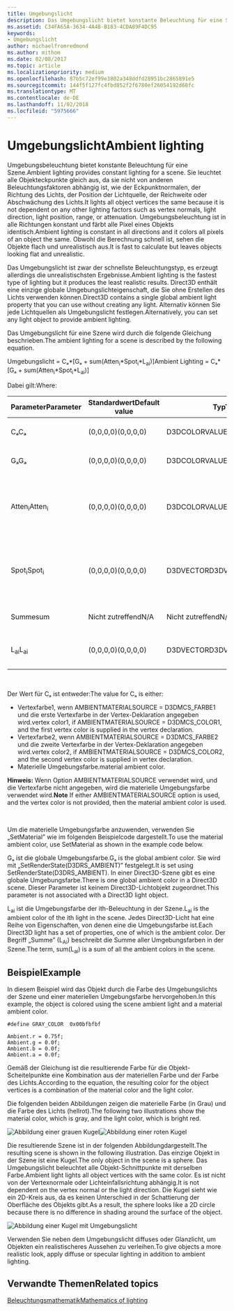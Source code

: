 ```yaml
---
title: Umgebungslicht
description: Das Umgebungslicht bietet konstante Beleuchtung für eine Szene.
ms.assetid: C34FA65A-3634-4A4B-B183-4CDA89F4DC95
keywords:
- Umgebungslicht
author: michaelfromredmond
ms.author: mithom
ms.date: 02/08/2017
ms.topic: article
ms.localizationpriority: medium
ms.openlocfilehash: 87b5c72ef99e3802a348ddfd28951bc2865891e5
ms.sourcegitcommit: 144f5f127fc4fbd852f2f6780ef26054192d68fc
ms.translationtype: MT
ms.contentlocale: de-DE
ms.lasthandoff: 11/02/2018
ms.locfileid: "5975666"
---
```

# <a name="ambient-lighting"></a><span data-ttu-id="32dd7-104">Umgebungslicht</span><span class="sxs-lookup"><span data-stu-id="32dd7-104">Ambient lighting</span></span>


<span data-ttu-id="32dd7-105">Umgebungsbeleuchtung bietet konstante Beleuchtung für eine Szene.</span><span class="sxs-lookup"><span data-stu-id="32dd7-105">Ambient lighting provides constant lighting for a scene.</span></span> <span data-ttu-id="32dd7-106">Sie leuchtet alle Objekteckpunkte gleich aus, da sie nicht von anderen Beleuchtungsfaktoren abhängig ist, wie der Eckpunktnormalen, der Richtung des Lichts, der Position der Lichtquelle, der Reichweite oder Abschwächung des Lichts.</span><span class="sxs-lookup"><span data-stu-id="32dd7-106">It lights all object vertices the same because it is not dependent on any other lighting factors such as vertex normals, light direction, light position, range, or attenuation.</span></span> <span data-ttu-id="32dd7-107">Umgebungsbeleuchtung ist in alle Richtungen konstant und färbt alle Pixel eines Objekts identisch.</span><span class="sxs-lookup"><span data-stu-id="32dd7-107">Ambient lighting is constant in all directions and it colors all pixels of an object the same.</span></span> <span data-ttu-id="32dd7-108">Obwohl die Berechnung schnell ist, sehen die Objekte flach und unrealistisch aus.</span><span class="sxs-lookup"><span data-stu-id="32dd7-108">It is fast to calculate but leaves objects looking flat and unrealistic.</span></span>

<span data-ttu-id="32dd7-109">Das Umgebungslicht ist zwar der schnellste Beleuchtungstyp, es erzeugt allerdings die unrealistischsten Ergebnisse.</span><span class="sxs-lookup"><span data-stu-id="32dd7-109">Ambient lighting is the fastest type of lighting but it produces the least realistic results.</span></span> <span data-ttu-id="32dd7-110">Direct3D enthält eine einzige globale Umgebungslichteigenschaft, die Sie ohne Erstellen des Lichts verwenden können.</span><span class="sxs-lookup"><span data-stu-id="32dd7-110">Direct3D contains a single global ambient light property that you can use without creating any light.</span></span> <span data-ttu-id="32dd7-111">Alternativ können Sie jede Lichtquellen als Umgebungslicht festlegen.</span><span class="sxs-lookup"><span data-stu-id="32dd7-111">Alternatively, you can set any light object to provide ambient lighting.</span></span>

<span data-ttu-id="32dd7-112">Das Umgebungslicht für eine Szene wird durch die folgende Gleichung beschrieben.</span><span class="sxs-lookup"><span data-stu-id="32dd7-112">The ambient lighting for a scene is described by the following equation.</span></span>

<span data-ttu-id="32dd7-113">Umgebungslicht = Cₐ\*\[Gₐ + sum(Atten<sub>i</sub>\*Spot<sub>i</sub>\*L<sub>ai</sub>)\]</span><span class="sxs-lookup"><span data-stu-id="32dd7-113">Ambient Lighting = Cₐ\*\[Gₐ + sum(Atten<sub>i</sub>\*Spot<sub>i</sub>\*L<sub>ai</sub>)\]</span></span>

<span data-ttu-id="32dd7-114">Dabei gilt:</span><span class="sxs-lookup"><span data-stu-id="32dd7-114">Where:</span></span>

| <span data-ttu-id="32dd7-115">Parameter</span><span class="sxs-lookup"><span data-stu-id="32dd7-115">Parameter</span></span>         | <span data-ttu-id="32dd7-116">Standardwert</span><span class="sxs-lookup"><span data-stu-id="32dd7-116">Default value</span></span> | <span data-ttu-id="32dd7-117">Typ</span><span class="sxs-lookup"><span data-stu-id="32dd7-117">Type</span></span>          | <span data-ttu-id="32dd7-118">Beschreibung</span><span class="sxs-lookup"><span data-stu-id="32dd7-118">Description</span></span>                                                                                                       |
|-------------------|---------------|---------------|-------------------------------------------------------------------------------------------------------------------|
| <span data-ttu-id="32dd7-119">Cₐ</span><span class="sxs-lookup"><span data-stu-id="32dd7-119">Cₐ</span></span>                | <span data-ttu-id="32dd7-120">(0,0,0,0)</span><span class="sxs-lookup"><span data-stu-id="32dd7-120">(0,0,0,0)</span></span>     | <span data-ttu-id="32dd7-121">D3DCOLORVALUE</span><span class="sxs-lookup"><span data-stu-id="32dd7-121">D3DCOLORVALUE</span></span> | <span data-ttu-id="32dd7-122">Materielle Umgebungsfarbe</span><span class="sxs-lookup"><span data-stu-id="32dd7-122">Material ambient color</span></span>                                                                                            |
| <span data-ttu-id="32dd7-123">Gₐ</span><span class="sxs-lookup"><span data-stu-id="32dd7-123">Gₐ</span></span>                | <span data-ttu-id="32dd7-124">(0,0,0,0)</span><span class="sxs-lookup"><span data-stu-id="32dd7-124">(0,0,0,0)</span></span>     | <span data-ttu-id="32dd7-125">D3DCOLORVALUE</span><span class="sxs-lookup"><span data-stu-id="32dd7-125">D3DCOLORVALUE</span></span> | <span data-ttu-id="32dd7-126">Globale Umgebungsfarbe</span><span class="sxs-lookup"><span data-stu-id="32dd7-126">Global ambient color</span></span>                                                                                              |
| <span data-ttu-id="32dd7-127">Atten<sub>i</sub></span><span class="sxs-lookup"><span data-stu-id="32dd7-127">Atten<sub>i</sub></span></span> | <span data-ttu-id="32dd7-128">(0,0,0,0)</span><span class="sxs-lookup"><span data-stu-id="32dd7-128">(0,0,0,0)</span></span>     | <span data-ttu-id="32dd7-129">D3DCOLORVALUE</span><span class="sxs-lookup"><span data-stu-id="32dd7-129">D3DCOLORVALUE</span></span> | <span data-ttu-id="32dd7-130">Dämpfung der ith-Beleuchtung.</span><span class="sxs-lookup"><span data-stu-id="32dd7-130">Light attenuation of the ith light.</span></span> <span data-ttu-id="32dd7-131">Unter [Dämpfungs- und Spotlight-Faktor](attenuation-and-spotlight-factor.md).</span><span class="sxs-lookup"><span data-stu-id="32dd7-131">See [Attenuation and spotlight factor](attenuation-and-spotlight-factor.md).</span></span> |
| <span data-ttu-id="32dd7-132">Spot<sub>i</sub></span><span class="sxs-lookup"><span data-stu-id="32dd7-132">Spot<sub>i</sub></span></span>  | <span data-ttu-id="32dd7-133">(0,0,0,0)</span><span class="sxs-lookup"><span data-stu-id="32dd7-133">(0,0,0,0)</span></span>     | <span data-ttu-id="32dd7-134">D3DVECTOR</span><span class="sxs-lookup"><span data-stu-id="32dd7-134">D3DVECTOR</span></span>     | <span data-ttu-id="32dd7-135">Spotlight-Faktor der ith-Beleuchtung.</span><span class="sxs-lookup"><span data-stu-id="32dd7-135">Spotlight factor of the ith light.</span></span> <span data-ttu-id="32dd7-136">Unter [Dämpfungs- und Spotlight-Faktor](attenuation-and-spotlight-factor.md).</span><span class="sxs-lookup"><span data-stu-id="32dd7-136">See [Attenuation and spotlight factor](attenuation-and-spotlight-factor.md).</span></span>  |
| <span data-ttu-id="32dd7-137">Summe</span><span class="sxs-lookup"><span data-stu-id="32dd7-137">sum</span></span>               | <span data-ttu-id="32dd7-138">Nicht zutreffend</span><span class="sxs-lookup"><span data-stu-id="32dd7-138">N/A</span></span>           | <span data-ttu-id="32dd7-139">Nicht zutreffend</span><span class="sxs-lookup"><span data-stu-id="32dd7-139">N/A</span></span>           | <span data-ttu-id="32dd7-140">Summe des Umgebungslichts</span><span class="sxs-lookup"><span data-stu-id="32dd7-140">Sum of the ambient light</span></span>                                                                                          |
| <span data-ttu-id="32dd7-141">L<sub>ai</sub></span><span class="sxs-lookup"><span data-stu-id="32dd7-141">L<sub>ai</sub></span></span>    | <span data-ttu-id="32dd7-142">(0,0,0,0)</span><span class="sxs-lookup"><span data-stu-id="32dd7-142">(0,0,0,0)</span></span>     | <span data-ttu-id="32dd7-143">D3DVECTOR</span><span class="sxs-lookup"><span data-stu-id="32dd7-143">D3DVECTOR</span></span>     | <span data-ttu-id="32dd7-144">Helle Umgebungsfarbe der ith-Beleuchtung</span><span class="sxs-lookup"><span data-stu-id="32dd7-144">Light ambient color of the ith light</span></span>                                                                              |

 

<span data-ttu-id="32dd7-145">Der Wert für Cₐ ist entweder:</span><span class="sxs-lookup"><span data-stu-id="32dd7-145">The value for Cₐ is either:</span></span>

-   <span data-ttu-id="32dd7-146">Vertexfarbe1, wenn AMBIENTMATERIALSOURCE = D3DMCS\_FARBE1 und die erste Vertexfarbe in der Vertex-Deklaration angegeben wird.</span><span class="sxs-lookup"><span data-stu-id="32dd7-146">vertex color1, if AMBIENTMATERIALSOURCE = D3DMCS\_COLOR1, and the first vertex color is supplied in the vertex declaration.</span></span>
-   <span data-ttu-id="32dd7-147">Vertexfarbe2, wenn AMBIENTMATERIALSOURCE = D3DMCS\_FARBE2 und die zweite Vertexfarbe in der Vertex-Deklaration angegeben wird.</span><span class="sxs-lookup"><span data-stu-id="32dd7-147">vertex color2, if AMBIENTMATERIALSOURCE = D3DMCS\_COLOR2, and the second vertex color is supplied in vertex declaration.</span></span>
-   <span data-ttu-id="32dd7-148">Materielle Umgebungsfarbe.</span><span class="sxs-lookup"><span data-stu-id="32dd7-148">material ambient color.</span></span>

<span data-ttu-id="32dd7-149">**Hinweis:**  Wenn Option AMBIENTMATERIALSOURCE verwendet wird, und die Vertexfarbe nicht angegeben, wird die materielle Umgebungsfarbe verwendet wird.</span><span class="sxs-lookup"><span data-stu-id="32dd7-149">**Note** If either AMBIENTMATERIALSOURCE option is used, and the vertex color is not provided, then the material ambient color is used.</span></span>

 

<span data-ttu-id="32dd7-150">Um die materielle Umgebungsfarbe anzuwenden, verwenden Sie „SetMaterial” wie im folgenden Beispielcode dargestellt.</span><span class="sxs-lookup"><span data-stu-id="32dd7-150">To use the material ambient color, use SetMaterial as shown in the example code below.</span></span>

<span data-ttu-id="32dd7-151">Gₐ ist die globale Umgebungsfarbe.</span><span class="sxs-lookup"><span data-stu-id="32dd7-151">Gₐ is the global ambient color.</span></span> <span data-ttu-id="32dd7-152">Sie wird mit „SetRenderState(D3DRS\_AMBIENT)” festgelegt.</span><span class="sxs-lookup"><span data-stu-id="32dd7-152">It is set using SetRenderState(D3DRS\_AMBIENT).</span></span> <span data-ttu-id="32dd7-153">In einer Direct3D-Szene gibt es eine globale Umgebungsfarbe.</span><span class="sxs-lookup"><span data-stu-id="32dd7-153">There is one global ambient color in a Direct3D scene.</span></span> <span data-ttu-id="32dd7-154">Dieser Parameter ist keinem Direct3D-Lichtobjekt zugeordnet.</span><span class="sxs-lookup"><span data-stu-id="32dd7-154">This parameter is not associated with a Direct3D light object.</span></span>

<span data-ttu-id="32dd7-155">L<sub>ai</sub> ist die Umgebungsfarbe der ith-Beleuchtung in der Szene.</span><span class="sxs-lookup"><span data-stu-id="32dd7-155">L<sub>ai</sub> is the ambient color of the ith light in the scene.</span></span> <span data-ttu-id="32dd7-156">Jedes Direct3D-Licht hat eine Reihe von Eigenschaften, von denen eine die Umgebungsfarbe ist.</span><span class="sxs-lookup"><span data-stu-id="32dd7-156">Each Direct3D light has a set of properties, one of which is the ambient color.</span></span> <span data-ttu-id="32dd7-157">Der Begriff „Summe” (L<sub>Ai</sub>) beschreibt die Summe aller Umgebungsfarben in der Szene.</span><span class="sxs-lookup"><span data-stu-id="32dd7-157">The term, sum(L<sub>ai</sub>) is a sum of all the ambient colors in the scene.</span></span>

## <a name="span-idexamplespanspan-idexamplespanspan-idexamplespanexample"></a><span data-ttu-id="32dd7-158"><span id="Example"></span><span id="example"></span><span id="EXAMPLE"></span>Beispiel</span><span class="sxs-lookup"><span data-stu-id="32dd7-158"><span id="Example"></span><span id="example"></span><span id="EXAMPLE"></span>Example</span></span>


<span data-ttu-id="32dd7-159">In diesem Beispiel wird das Objekt durch die Farbe des Umgebungslichts der Szene und einer materiellen Umgebungsfarbe hervorgehoben.</span><span class="sxs-lookup"><span data-stu-id="32dd7-159">In this example, the object is colored using the scene ambient light and a material ambient color.</span></span>

```
#define GRAY_COLOR  0x00bfbfbf

Ambient.r = 0.75f;
Ambient.g = 0.0f;
Ambient.b = 0.0f;
Ambient.a = 0.0f;
```

<span data-ttu-id="32dd7-160">Gemäß der Gleichung ist die resultierende Farbe für die Objekt-Scheitelpunkte eine Kombination aus der materiellen Farbe und der Farbe des Lichts.</span><span class="sxs-lookup"><span data-stu-id="32dd7-160">According to the equation, the resulting color for the object vertices is a combination of the material color and the light color.</span></span>

<span data-ttu-id="32dd7-161">Die folgenden beiden Abbildungen zeigen die materielle Farbe (in Grau) und die Farbe des Lichts (hellrot).</span><span class="sxs-lookup"><span data-stu-id="32dd7-161">The following two illustrations show the material color, which is gray, and the light color, which is bright red.</span></span>

![Abbildung einer grauen Kugel](images/amb1.jpg)![Abbildung einer roten Kugel](images/lightred.jpg)

<span data-ttu-id="32dd7-164">Die resultierende Szene ist in der folgenden Abbildungdargestellt.</span><span class="sxs-lookup"><span data-stu-id="32dd7-164">The resulting scene is shown in the following illustration.</span></span> <span data-ttu-id="32dd7-165">Das einzige Objekt in der Szene ist eine Kugel.</span><span class="sxs-lookup"><span data-stu-id="32dd7-165">The only object in the scene is a sphere.</span></span> <span data-ttu-id="32dd7-166">Das Umgebungslicht beleuchtet alle Objekt-Schnittpunkte mit derselben Farbe.</span><span class="sxs-lookup"><span data-stu-id="32dd7-166">Ambient light lights all object vertices with the same color.</span></span> <span data-ttu-id="32dd7-167">Es ist nicht von der Vertexnormale oder Lichteinfallsrichtung abhängig.</span><span class="sxs-lookup"><span data-stu-id="32dd7-167">It is not dependent on the vertex normal or the light direction.</span></span> <span data-ttu-id="32dd7-168">Die Kugel sieht wie ein 2D-Kreis aus, da es keinen Unterschied in der Schattierung der Oberfläche des Objekts gibt.</span><span class="sxs-lookup"><span data-stu-id="32dd7-168">As a result, the sphere looks like a 2D circle because there is no difference in shading around the surface of the object.</span></span>

![Abbildung einer Kugel mit Umgebungslicht](images/lighta.jpg)

<span data-ttu-id="32dd7-170">Verwenden Sie neben dem Umgebungslicht diffuses oder Glanzlicht, um Objekten ein realistischeres Aussehen zu verleihen.</span><span class="sxs-lookup"><span data-stu-id="32dd7-170">To give objects a more realistic look, apply diffuse or specular lighting in addition to ambient lighting.</span></span>

## <a name="span-idrelated-topicsspanrelated-topics"></a><span data-ttu-id="32dd7-171"><span id="related-topics"></span>Verwandte Themen</span><span class="sxs-lookup"><span data-stu-id="32dd7-171"><span id="related-topics"></span>Related topics</span></span>


[<span data-ttu-id="32dd7-172">Beleuchtungsmathematik</span><span class="sxs-lookup"><span data-stu-id="32dd7-172">Mathematics of lighting</span></span>](mathematics-of-lighting.md)

 

 




